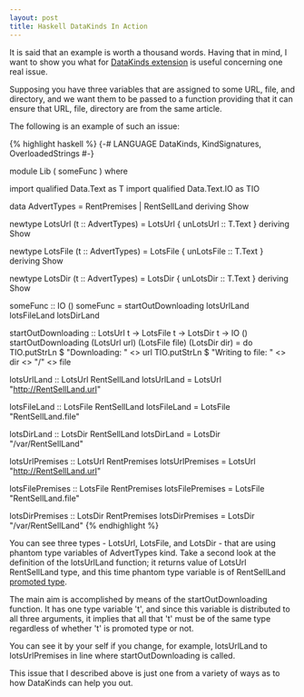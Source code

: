```yaml
---
layout: post
title: Haskell DataKinds In Action
---
```


It is said that an example is worth a thousand words. Having that in mind, I want to show you what for [DataKinds extension](https://downloads.haskell.org/~ghc/7.8.4/docs/html/users_guide/promotion.html) is useful concerning one real issue.

Supposing you have three variables that are assigned to some URL, file, and directory, and we want them to be passed to a function providing that it can ensure that URL, file, directory are from the same article.

The following is an example of such an issue:

{% highlight haskell %}
{-# LANGUAGE DataKinds, KindSignatures, OverloadedStrings #-}

module Lib
    ( someFunc
    ) where

import qualified Data.Text    as T
import qualified Data.Text.IO as TIO

data AdvertTypes =
      RentPremises
    | RentSellLand
    deriving Show

newtype LotsUrl (t :: AdvertTypes) =
  LotsUrl { unLotsUrl :: T.Text } deriving Show

newtype LotsFile (t :: AdvertTypes) =
  LotsFile { unLotsFile :: T.Text } deriving Show

newtype LotsDir (t :: AdvertTypes) =
  LotsDir { unLotsDir :: T.Text } deriving Show


someFunc :: IO ()
someFunc =
  startOutDownloading lotsUrlLand lotsFileLand lotsDirLand

startOutDownloading :: LotsUrl t -> LotsFile t -> LotsDir t -> IO ()
startOutDownloading (LotsUrl url) (LotsFile file) (LotsDir dir) = do
  TIO.putStrLn $ "Downloading: " <> url
  TIO.putStrLn $ "Writing to file: " <> dir <> "/" <> file

lotsUrlLand :: LotsUrl RentSellLand
lotsUrlLand = LotsUrl "http://RentSellLand.url"

lotsFileLand :: LotsFile RentSellLand
lotsFileLand = LotsFile "RentSellLand.file"

lotsDirLand :: LotsDir RentSellLand
lotsDirLand = LotsDir "/var/RentSellLand"

lotsUrlPremises :: LotsUrl RentPremises
lotsUrlPremises = LotsUrl "http://RentSellLand.url"

lotsFilePremises :: LotsFile RentPremises
lotsFilePremises = LotsFile "RentSellLand.file"

lotsDirPremises :: LotsDir RentPremises
lotsDirPremises = LotsDir "/var/RentSellLand"
{% endhighlight %}

You can see three types - LotsUrl, LotsFile, and LotsDir - that are using phantom type variables of AdvertTypes kind. Take a second look at the definition of the lotsUrlLand function; it returns value of LotsUrl RentSellLand type, and this time phantom type variable is of RentSellLand [promoted type](https://downloads.haskell.org/~ghc/7.8.4/docs/html/users_guide/promotion.html).

The main aim is accomplished by means of the startOutDownloading function. It has one type variable 't', and since this variable is distributed to all three arguments, it implies that all that 't' must be of the same type regardless of whether 't' is promoted type or not.

You can see it by your self if you change, for example, lotsUrlLand to lotsUrlPremises in line where startOutDownloading is called.

This issue that I described above is just one from a variety of ways as to how DataKinds can help you out.
